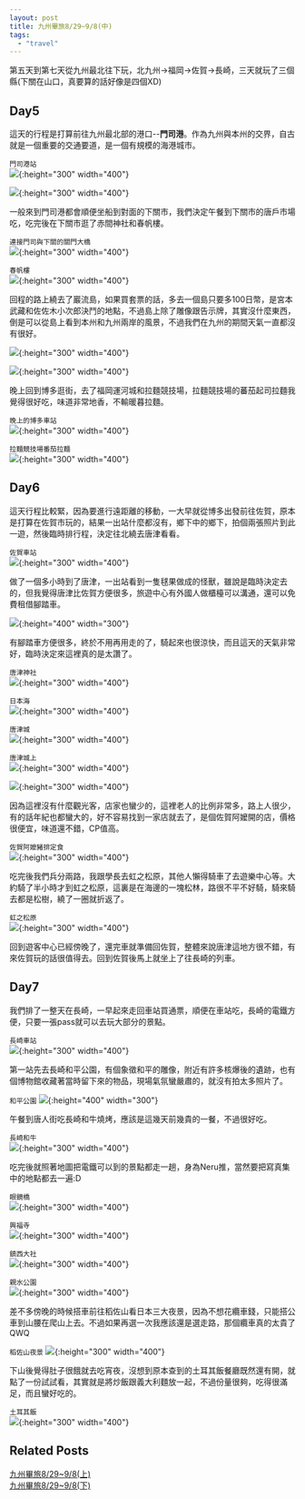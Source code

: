 ```yaml
---
layout: post
title: 九州畢旅8/29~9/8(中)
tags: 
  - "travel"
---
```

第五天到第七天從九州最北往下玩，北九州->福岡->佐賀->長崎，三天就玩了三個縣(下關在山口，真要算的話好像是四個XD)  

## Day5
這天的行程是打算前往九州最北部的港口--**門司港**。作為九州與本州的交界，自古就是一個重要的交通要道，是一個有規模的海港城市。  

`門司港站`  
![](https://i.imgur.com/zNsWIcd.jpg){:height="300" width="400"}   

![](https://i.imgur.com/aTKIWJV.jpg){:height="300" width="400"}  

一般來到門司港都會順便坐船到對面的下關市，我們決定午餐到下關市的唐戶市場吃，吃完後在下關市逛了赤間神社和春帆樓。  

`連接門司與下關的關門大橋`  
![](https://i.imgur.com/heyfMHi.jpg){:height="300" width="400"}  

`春帆樓`  
![](https://i.imgur.com/8Ccw1qb.jpg){:height="300" width="400"}  

回程的路上繞去了巖流島，如果買套票的話，多去一個島只要多100日幣，是宮本武藏和佐佐木小次郎決鬥的地點，不過島上除了雕像跟告示牌，其實沒什麼東西，倒是可以從島上看到本州和九州兩岸的風景，不過我們在九州的期間天氣一直都沒有很好。  

![](https://i.imgur.com/xg0wjnK.jpg){:height="300" width="400"}  

![](https://i.imgur.com/TuavPBx.jpg){:height="300" width="400"}  

晚上回到博多逛街，去了福岡運河城和拉麵競技場，拉麵競技場的蕃茄起司拉麵我覺得很好吃，味道非常地香，不輸暖暮拉麵。  

`晚上的博多車站`  
![](https://i.imgur.com/kHUw8qV.jpg){:height="300" width="400"}  

`拉麵競技場番茄拉麵`  
![](https://i.imgur.com/uW1g9Fx.jpg){:height="300" width="400"}  


## Day6
這天行程比較緊，因為要進行遠距離的移動，一大早就從博多出發前往佐賀，原本是打算在佐賀市玩的，結果一出站什麼都沒有，鄉下中的鄉下，拍個兩張照片到此一遊，然後臨時排行程，決定往北繞去唐津看看。  

`佐賀車站`  
![](https://i.imgur.com/k6cMxsG.jpg){:height="300" width="400"}  

做了一個多小時到了唐津，一出站看到一隻毬果做成的怪獸，雖說是臨時決定去的，但我覺得唐津比佐賀方便很多，旅遊中心有外國人做櫃檯可以溝通，還可以免費租借腳踏車。  

![](https://i.imgur.com/gWNhiuo.jpg){:height="400" width="300"}  

有腳踏車方便很多，終於不用再用走的了，騎起來也很涼快，而且這天的天氣非常好，臨時決定來這裡真的是太讚了。  

`唐津神社`  
![](https://i.imgur.com/MMBkXRZ.jpg){:height="300" width="400"}  

`日本海`  
![](https://i.imgur.com/gwAGMiN.jpg){:height="300" width="400"}  

`唐津城`  
![](https://i.imgur.com/vOg7j4P.jpg){:height="300" width="400"}  

`唐津城上`  
![](https://i.imgur.com/Aopkvq3.jpg){:height="300" width="400"}  

![](https://i.imgur.com/61zot0w.jpg){:height="300" width="400"}  

因為這裡沒有什麼觀光客，店家也蠻少的，這裡老人的比例非常多，路上人很少，有的話年紀也都蠻大的，好不容易找到一家店就去了，是個佐賀阿嬤開的店，價格很便宜，味道還不錯，CP值高。  

`佐賀阿嬤豬排定食`  
![](https://i.imgur.com/FvciO4Y.jpg){:height="300" width="400"}  

吃完後我們兵分兩路，我跟學長去虹之松原，其他人懶得騎車了去遊樂中心等。大約騎了半小時才到虹之松原，這裏是在海邊的一塊松林，路很不平不好騎，騎來騎去都是松樹，繞了一圈就折返了。  

`虹之松原`  
![](https://i.imgur.com/3POtTFt.jpg){:height="300" width="400"}  

回到遊客中心已經傍晚了，還完車就準備回佐賀，整體來說唐津這地方很不錯，有來佐賀玩的話很值得去。回到佐賀後馬上就坐上了往長崎的列車。  

## Day7
我們排了一整天在長崎，一早起來走回車站買通票，順便在車站吃，長崎的電鐵方便，只要一張pass就可以去玩大部分的景點。  

`長崎車站`  
![](https://i.imgur.com/Szw6icU.jpg){:height="300" width="400"}  

第一站先去長崎和平公園，有個象徵和平的雕像，附近有許多核爆後的遺跡，也有個博物館收藏著當時留下來的物品，現場氣氛蠻嚴肅的，就沒有拍太多照片了。  

`和平公園`
![](https://i.imgur.com/NIuPaVc.jpg){:height="400" width="300"}  

午餐到唐人街吃長崎和牛燒烤，應該是這幾天前幾貴的一餐，不過很好吃。  

`長崎和牛`  
![](https://i.imgur.com/pWnyyJl.jpg){:height="300" width="400"}  

吃完後就照著地圖把電鐵可以到的景點都走一趟，身為Neru推，當然要把寫真集中的地點都去一遍:D  

`眼鏡橋`  
![](https://i.imgur.com/wpEas97.jpg){:height="300" width="400"}  

`興福寺`  
![](https://i.imgur.com/sX17FgU.jpg){:height="300" width="400"}  

`鎮西大社`  
![](https://i.imgur.com/FazL4ie.jpg){:height="300" width="400"}  

`親水公園`  
![](https://i.imgur.com/8XEG1At.jpg){:height="300" width="400"}  

差不多傍晚的時候搭車前往稻佐山看日本三大夜景，因為不想花纜車錢，只能搭公車到山腰在爬山上去。不過如果再選一次我應該還是選走路，那個纜車真的太貴了QWQ  

`稻佐山夜景`
![](https://i.imgur.com/KKTdNEK.jpg){:height="300" width="400"}  

下山後覺得肚子很餓就去吃宵夜，沒想到原本查到的土耳其飯餐廳既然還有開，就點了一份試試看，其實就是將炒飯跟義大利麵放一起，不過份量很夠，吃得很滿足，而且蠻好吃的。  

`土耳其飯`  
![](https://i.imgur.com/YmoNW4E.jpg){:height="300" width="400"}  

## Related Posts
[九州畢旅8/29~9/8(上)](https://star32134212.github.io/OrangeBlog/2020/01/14/%E4%B9%9D%E5%B7%9E11%E6%97%A5%E7%95%A2%E6%97%85(%E4%B8%8A)/)  
[九州畢旅8/29~9/8(下)](https://star32134212.github.io/OrangeBlog/2020/01/18/%E4%B9%9D%E5%B7%9E11%E6%97%A5%E7%95%A2%E6%97%85(%E4%B8%8B)/)  